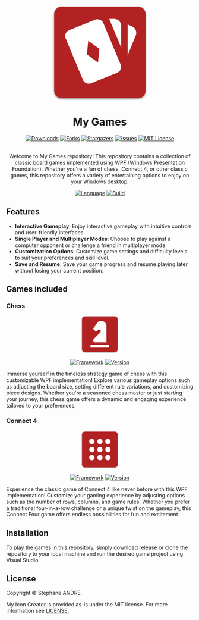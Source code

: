 <div id="top"></div>

<!-- PROJECT INFO -->
<br />
<div align="center">
  <a href="https://github.com/sandre58/MyGames">
    <img src="images/logo.png" width="256" height="256">
  </a>

<h1 align="center">My Games</h1>

[![Downloads][downloads-shield]][downloads-url]
[![Forks][forks-shield]][forks-url]
[![Stargazers][stars-shield]][stars-url]
[![Issues][issues-shield]][issues-url]
[![MIT License][license-shield]][license-url]

  <p align="center">
    <br />
    Welcome to My Games repository! This repository contains a collection of classic board games implemented using WPF (Windows Presentation Foundation). Whether you're a fan of chess, Connect 4, or other classic games, this repository offers a variety of entertaining options to enjoy on your Windows desktop.
  </p>

[![Language][language-shield]][language-url]
[![Build][build-shield]][build-url]

</div>

## Features

- **Interactive Gameplay**: Enjoy interactive gameplay with intuitive controls and user-friendly interfaces.
- **Single Player and Multiplayer Modes**: Choose to play against a computer opponent or challenge a friend in multiplayer mode.
- **Customization Options**: Customize game settings and difficulty levels to suit your preferences and skill level.
- **Save and Resume**: Save your game progress and resume playing later without losing your current position.

## Games included

### Chess

<div align="center">
<img src="images/chess.png" width="100" height="100">
<br />

[![Framework][framework-shield]][framework-url]
[![Version][chess-version-shield]][chess-version-url]

</div>

Immerse yourself in the timeless strategy game of chess with this customizable WPF implementation! Explore various gameplay options such as adjusting the board size, setting different rule variations, and customizing piece designs. Whether you're a seasoned chess master or just starting your journey, this chess game offers a dynamic and engaging experience tailored to your preferences.

### Connect 4

<div align="center">
<img src="images/connect4.png" width="100" height="100">
<br />

[![Framework][framework-shield]][framework-url]
[![Version][connect4-version-shield]][connect4-version-url]

</div>

Experience the classic game of Connect 4 like never before with this WPF implementation! Customize your gaming experience by adjusting options such as the number of rows, columns, and game rules. Whether you prefer a traditional four-in-a-row challenge or a unique twist on the gameplay, this Connect Four game offers endless possibilities for fun and excitement.

## Installation

To play the games in this repository, simply download release or clone the repository to your local machine and run the desired game project using Visual Studio.

## License

Copyright © Stéphane ANDRE.

My Icon Creator is provided as-is under the MIT license. For more information see [LICENSE](./LICENSE).

<!-- MARKDOWN LINKS & IMAGES -->
<!-- https://www.markdownguide.org/basic-syntax/#reference-style-links -->
[language-shield]: https://img.shields.io/github/languages/top/sandre58/MyGames
[language-url]: https://github.com/sandre58/MyGames
[forks-shield]: https://img.shields.io/github/forks/sandre58/MyGames?style=for-the-badge
[forks-url]: https://github.com/sandre58/MyGames/network/members
[stars-shield]: https://img.shields.io/github/stars/sandre58/MyGames?style=for-the-badge
[stars-url]: https://github.com/sandre58/MyGames/stargazers
[issues-shield]: https://img.shields.io/github/issues/sandre58/MyGames?style=for-the-badge
[issues-url]: https://github.com/sandre58/MyGames/issues
[license-shield]: https://img.shields.io/github/license/sandre58/MyGames?style=for-the-badge
[license-url]: https://github.com/sandre58/MyGames/blob/main/LICENSE
[build-shield]: https://img.shields.io/github/actions/workflow/status/sandre58/MyGames/ci.yml?logo=github&label=CI
[build-url]: https://github.com/sandre58/MyGames/actions
[downloads-shield]: https://img.shields.io/github/downloads/sandre58/MyGames/total?style=for-the-badge
[downloads-url]: https://github.com/sandre58/MyGames/releases
[framework-shield]: https://img.shields.io/badge/.NET-8.0-purple
[framework-url]: https://github.com/sandre58/MyGames/tree/main/src/MyNet.IconCreator.Wpf
[connect4-version-shield]: https://img.shields.io/badge/version-1.1.0-blue
[connect4-version-url]: https://github.com/sandre58/MyGames/releases
[chess-version-shield]: https://img.shields.io/badge/version-1.1.0-blue
[chess-version-url]: https://github.com/sandre58/MyGames/releases
